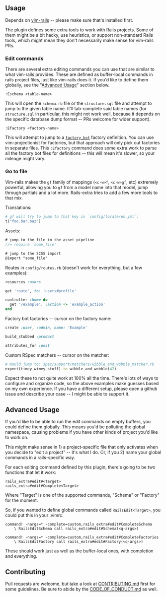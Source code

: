## Usage

Depends on [vim-rails](https://github.com/tpope/vim-rails) -- please make sure that's installed first.

The plugin defines some extra tools to work with Rails projects. Some of them might be a bit hacky, use heuristics, or support non-standard Rails tools, which might mean they don't necessarily make sense for vim-rails PRs.

### Edit commands

There are several extra editing commands you can use that are similar to what vim-rails provides. These are defined as buffer-local commands in rails project files, just like vim-rails does it. If you'd like to define them globally, see the "[Advanced Usage](#advanced-usage)" section below.

``` vim
:Eschema <table-name>
```

This will open the `schema.rb` file or the `structure.sql` file and attempt to jump to the given table name. It'll tab-complete said table names (for `structure.sql` in particular, this might not work well, because it depends on the specific database dump format -- PRs welcome for wider support).

``` vim
:Efactory <factory-name>
```

This will attempt to jump to a [`factory_bot`](https://github.com/thoughtbot/factory_bot) factory definition. You can use vim-projectionist for factories, but that approach will only pick out factories in separate files. This `:Efactory` command does some extra work to parse all the factory bot files for definitions -- this will mean it's slower, so your mileage might vary.

### Go to file

Vim-rails makes the `gf` family of mappings (`<c-w>f`, `<c-w>gf`, etc) extremely powerful, allowing you to `gf` from a model name into that model, jump through partials and a lot more. Rails-extra tries to add a few more tools to that mix.

Translations:

``` ruby
# gf will try to jump to that key in `config/locale/en.yml`:
t("foo.bar.baz")
```

Assets:

``` scss
# jump to the file in the asset pipeline
//= require 'some_file'

# jump to the SCSS import
@import "some_file"
```

Routes in `config/routes.rb` (doesn't work for everything, but a few examples):

``` ruby
resources :users

get 'route', to: 'users#profile'

controller :home do
  get '/example', :action => 'example_action'
end
```

Factory bot factories -- cursor on the factory name:

``` ruby
create :user, :admin, name: 'Example'

build_stubbed :product

attributes_for :post
```

Custom RSpec matchers -- cursor on the matcher:

``` ruby
# Would jump to: spec/support/matchers/wibble_and_wobble_matcher.rb
expect(timey_wimey_stuff).to wibble_and_wobble(42)
```


Expect these to not quite work at 100% all the time. There's lots of ways to configure and organize code, so the above examples make guesses based on my own experience. If you have a different setup, please open a github issue and describe your case -- I might be able to support it.

## Advanced Usage

If you'd like to be able to run the edit commands on empty buffers, you could define them globally. This means you'd be polluting the global namespace, causing problems if you have other kinds of project you'd like to work on.

This might make sense in 1) a project-specific file that only activates when you decide to "edit a project" -- it's what I do. Or, if you 2) name your global commands in a rails-specific way.

For each editing command defined by this plugin, there's going to be two functions that let it work:

``` vim
rails_extra#edit#<Target>
rails_extra#edit#Complete<Target>
```

Where "Target" is one of the supported commands, "Schema" or "Factory" for the moment.

So, if you wanted to define global commands called `RailsEdit<Target>`, you could put this in your .vimrc:

``` vim
command! -nargs=* -complete=custom,rails_extra#edit#CompleteSchema
    \ RailsEditSchema call rails_extra#edit#Schema(<q-args>)

command! -nargs=* -complete=custom,rails_extra#edit#CompleteFactories
    \ RailsEditFactory call rails_extra#edit#Factory(<q-args>)
```

These should work just as well as the buffer-local ones, with completion and everything.

## Contributing

Pull requests are welcome, but take a look at [CONTRIBUTING.md](https://github.com/AndrewRadev/rails_extra.vim/blob/master/CONTRIBUTING.md) first for some guidelines. Be sure to abide by the [CODE_OF_CONDUCT.md](https://github.com/AndrewRadev/rails_extra.vim/blob/master/CODE_OF_CONDUCT.md) as well.
